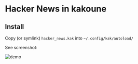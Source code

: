# Hacker News in kakoune
## Install
Copy (or symlink) `hacker_news.kak` into `~/.config/kak/autoload/`

See screenshot:

![demo](img/screen.gif)
